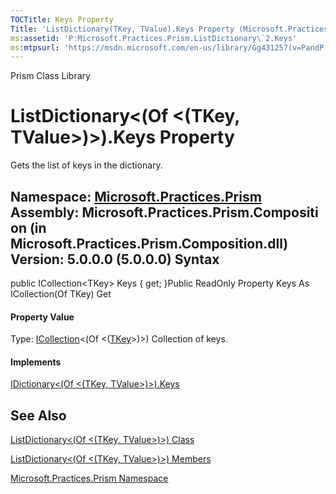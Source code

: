 ```yaml
---
TOCTitle: Keys Property
Title: 'ListDictionary(TKey, TValue).Keys Property (Microsoft.Practices.Prism)'
ms:assetid: 'P:Microsoft.Practices.Prism.ListDictionary\`2.Keys'
ms:mtpsurl: 'https://msdn.microsoft.com/en-us/library/Gg431257(v=PandP.50)'
---
```


Prism Class Library

ListDictionary&lt;(Of &lt;(TKey, TValue&gt;)&gt;).Keys Property
===================================================================

Gets the list of keys in the dictionary.

**Namespace:** [Microsoft.Practices.Prism](https://msdn.microsoft.com/n:microsoft.practices.prism)
**Assembly:** Microsoft.Practices.Prism.Composition (in Microsoft.Practices.Prism.Composition.dll) Version: 5.0.0.0 (5.0.0.0)
Syntax
------

<span id="syntaxToggle"></span>public ICollection&lt;TKey&gt; Keys { get; }Public ReadOnly Property Keys As ICollection(Of TKey) Get
#### Property Value

Type: [ICollection](http://msdn2.microsoft.com/en-us/library/92t2ye13)&lt;(Of &lt;([TKey](https://msdn.microsoft.com/t:microsoft.practices.prism.listdictionary%602)&gt;)&gt;)
Collection of keys.
#### Implements

[IDictionary&lt;(Of &lt;(TKey, TValue&gt;)&gt;).Keys](http://msdn2.microsoft.com/en-us/library/1ebzfbyx)

See Also
--------

<span id="seeAlsoToggle"></span>
[ListDictionary&lt;(Of &lt;(TKey, TValue&gt;)&gt;) Class](https://msdn.microsoft.com/t:microsoft.practices.prism.listdictionary%602)

[ListDictionary&lt;(Of &lt;(TKey, TValue&gt;)&gt;) Members](https://msdn.microsoft.com/allmembers.t:microsoft.practices.prism.listdictionary%602)

[Microsoft.Practices.Prism Namespace](https://msdn.microsoft.com/n:microsoft.practices.prism)
